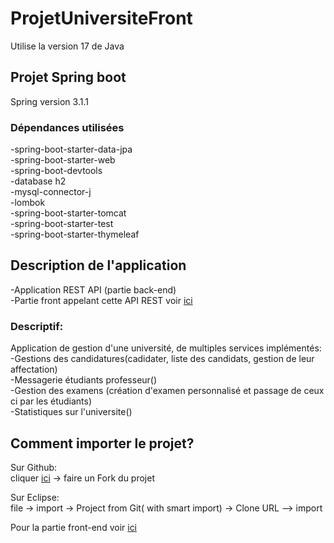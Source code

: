 # ProjetUniversiteFront
Utilise la version 17 de Java 

## Projet Spring boot 
Spring version 3.1.1

### Dépendances utilisées
-spring-boot-starter-data-jpa  
-spring-boot-starter-web  
-spring-boot-devtools  
-database h2  
-mysql-connector-j  
-lombok  
-spring-boot-starter-tomcat  
-spring-boot-starter-test  
-spring-boot-starter-thymeleaf  

## Description de l'application
-Application REST API (partie back-end)  
-Partie front appelant cette API REST voir [ici](https://github.com/Pierrot82/ProjetUniversiteFront)  

### Descriptif:
Application de gestion d'une université, de multiples services implémentés:  
-Gestions des candidatures(cadidater, liste des candidats, gestion de leur affectation)  
-Messagerie étudiants professeur()  
-Gestion des examens (création d'examen personnalisé et passage de ceux ci par les étudiants)  
-Statistiques sur l'universite()  

## Comment importer le projet?
Sur Github:  
cliquer [ici](https://github.com/Pierrot82/ProjetUniversiteBack) -> faire un Fork du projet  

Sur Eclipse:  
file -> import -> Project from Git( with smart import) -> Clone URL --> import  

Pour la partie front-end voir [ici](https://github.com/Pierrot82/ProjetUniversiteFront)



